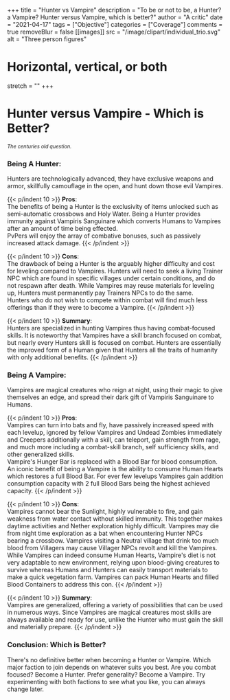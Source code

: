 +++
title = "Hunter vs Vampire"
description = "To be or not to be, a Hunter? a Vampire? Hunter versus Vampire, which is better?"
author = "A critic"
date = "2021-04-17"
tags = ["Objective"]
categories = ["Coverage"]
comments = true
removeBlur = false
[[images]]
  src = "/image/clipart/individual_trio.svg"
  alt = "Three person figures"
  # Horizontal, vertical, or both
  stretch = ""
+++

# Hunter versus Vampire - Which is Better?

<small>*The centuries old question.*</small>

### Being A Hunter:

Hunters are technologically advanced, they have exclusive weapons and armor,
skillfully camouflage in the open, and hunt down those evil Vampires.

{{< p/indent 10 >}}
<b>Pros</b>:
<br>
The benefits of being a Hunter is the exclusivity of items unlocked such as
semi-automatic crossbows and Holy Water. Being a Hunter provides immunity
against Vampiris Sanguinare which converts Humans to Vampires after an amount
of time being effected.
<br>
PvPers will enjoy the array of combative bonuses, such as passively increased
attack damage.
{{< /p/indent >}}

{{< p/indent 10 >}}
<b>Cons</b>:
<br>
The drawback of being a Hunter is the arguably higher difficulty and cost for
leveling compared to Vampires. Hunters will need to seek a living Trainer NPC
which are found in specific villages under certain conditions, and do not
respawn after death. While Vampires may reuse materials for leveling up,
Hunters must permanently pay Trainers NPCs to do the same.
<br>
Hunters who do not wish to compete within combat will find much less offerings
than if they were to become a Vampire.
{{< /p/indent >}}

{{< p/indent 10 >}}
<b>Summary</b>:
<br>
Hunters are specialized in hunting Vampires thus having combat-focused skills.
It is noteworthy that Vampires have a skill branch focused on combat, but
nearly every Hunters skill is focused on combat. Hunters are essentially the
improved form of a Human given that Hunters all the traits of humanity with
only additional benefits.
{{< /p/indent >}}

### Being A Vampire:

Vampires are magical creatures who reign at night, using their magic to give
themselves an edge, and spread their dark gift of Vampiris Sanguinare to
Humans.

{{< p/indent 10 >}}
<b>Pros</b>:
<br>
Vampires can turn into bats and fly, have passively increased speed with each
levelup, ignored by fellow Vampires and Undead Zombies immediately and Creepers
additionally with a skill, can teleport, gain strength from rage, and much more
including a combat-skill branch, self sufficiency skills, and other generalized
skills.
<br>
Vampire's Hunger Bar is replaced with a Blood Bar for blood consumption. An
iconic benefit of being a Vampire is the ability to consume Human Hearts which
restores a full Blood Bar. For ever few levelups Vampires gain addition
consumption capacity with 2 full Blood Bars being the highest achieved
capacity.
{{< /p/indent >}}

{{< p/indent 10 >}}
<b>Cons</b>:
<br>
Vampires cannot bear the Sunlight, highly vulnerable to fire, and gain weakness
from water contact without skilled immunity. This together makes daytime
activities and Nether exploration highly difficult. Vampires may die from night
time exploration as a bat when encountering Hunter NPCs bearing a crossbow.
Vampires visiting a Neutral village that drink too much blood from Villagers
may cause Villager NPCs revolt and kill the Vampires.
<br>
While Vampires can indeed consume Human Hearts, Vampire's diet is not very
adaptable to new environment, relying upon blood-giving creatures to survive
whereas Humans and Hunters can easily transport materials to make a quick
vegetation farm. Vampires can pack Human Hearts and filled Blood Containers
to address this con.
{{< /p/indent >}}

{{< p/indent 10 >}}
<b>Summary</b>:
<br>
Vampires are generalized, offering a variety of possibilities that can be used
in numerous ways. Since Vampires are magical creatures most skills are always
available and ready for use, unlike the Hunter who must gain the skill and
materially prepare.
{{< /p/indent >}}

### Conclusion: Which is Better?

There's no definitive better when becoming a Hunter or Vampire. Which major
faction to join depends on whatever suits you best. Are you combat focused?
Become a Hunter. Prefer generality? Become a Vampire. Try experimenting with
both factions to see what you like, you can always change later.
